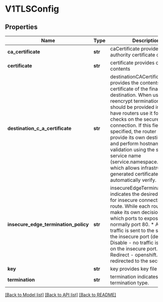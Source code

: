 # V1TLSConfig

## Properties
Name | Type | Description | Notes
------------ | ------------- | ------------- | -------------
**ca_certificate** | **str** | caCertificate provides the cert authority certificate contents | [optional]
**certificate** | **str** | certificate provides certificate contents | [optional]
**destination_c_a_certificate** | **str** | destinationCACertificate provides the contents of the ca certificate of the final destination.  When using reencrypt termination this file should be provided in order to have routers use it for health checks on the secure connection. If this field is not specified, the router may provide its own destination CA and perform hostname validation using the short service name (service.namespace.svc), which allows infrastructure generated certificates to automatically verify. | [optional]
**insecure_edge_termination_policy** | **str** | insecureEdgeTerminationPolicy indicates the desired behavior for insecure connections to a route. While each router may make its own decisions on which ports to expose, this is normally port 80.  * Allow - traffic is sent to the server on the insecure port (default) * Disable - no traffic is allowed on the insecure port. * Redirect - openshift.clients are redirected to the secure port. | [optional]
**key** | **str** | key provides key file contents | [optional]
**termination** | **str** | termination indicates termination type. |

[[Back to Model list]](../README.md#documentation-for-models) [[Back to API list]](../README.md#documentation-for-api-endpoints) [[Back to README]](../README.md)


